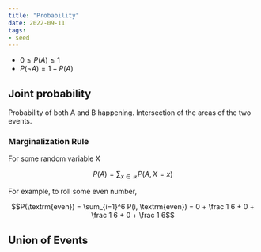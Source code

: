 ```yaml
---
title: "Probability"
date: 2022-09-11
tags:
- seed
---
```


- $0 \leq P(A) \leq 1$
- $P(\lnot A) = 1 - P(A)$

## Joint probability
Probability of both A and B happening. Intersection of the areas of the two events.

### Marginalization Rule
For some random variable X

$$P(A) = \sum_{x \in \mathcal{X}}P(A, X = x)$$

For example, to roll some even number,

$$P(\textrm{even}) = \sum_{i=1}^6 P(i, \textrm{even}) = 0 + \frac 1 6 + 0 + \frac 1 6 + 0 + \frac 1 6$$

## Union of Events
